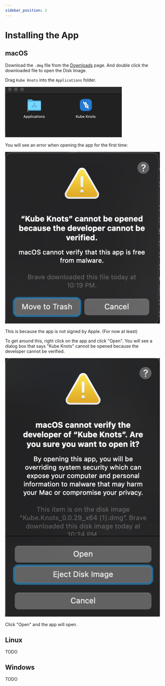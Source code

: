 ```yaml
---
sidebar_position: 2
---
```


# Installing the App

## macOS

Download the `.dmg` file from the [Downloads](/downloads) page. And double click the downloaded file to open the Disk Image.

Drag `Kube Knots` into the `Applications` folder.

![Install App](./install-app.gif)

You will see an error when opening the app for the first time:

![App First Open Error](./first-open-error.png)

This is because the app is not signed by Apple. (For now at least)

To get around this, right click on the app and click "Open". You will see a dialog box that says "Kube Knots" cannot be opened because the developer cannot be verified.

![App Open Warning](./second-open-warning.png)

Click "Open" and the app will open.

## Linux

TODO

## Windows

TODO
